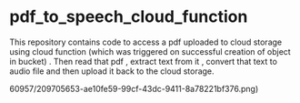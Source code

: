 # pdf_to_speech_cloud_function

This repository contains code to access a pdf uploaded to cloud storage using cloud function (which was triggered on successful creation of object in bucket) . Then read that pdf , extract text from it , convert that text to audio file and then upload it back to the cloud storage.

60957/209705653-ae10fe59-99cf-43dc-9411-8a78221bf376.png)
